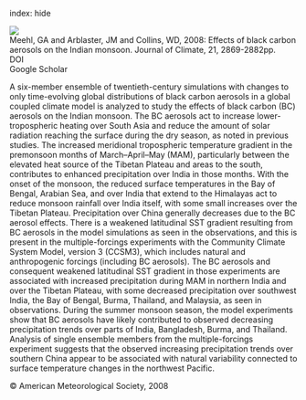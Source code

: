 index: hide

<div class="Citation">
    <div class="Citation-thumb CitationThumb-linked"  data-href="https://doi.org/10.1175/2007jcli1777.1">
      <img src="https://static.claimspace.cloud/climate-study-static/refs/thumbs/12/Meehl_et_al_2008-thumb.png" />
    </div>

  <div class="Citation-body">
    <div class="Citation-text">Meehl, GA and Arblaster, JM and Collins, WD, 2008: Effects of black carbon aerosols on the Indian monsoon. <span class="Article-journal">Journal of Climate, </span><span class="Article-volume">21, </span>2869-2882pp.</div>
    <div class="Citation-links">
      <div class="CitationLink" data-href="https://doi.org/10.1175/2007jcli1777.1">
        <div class="CitationLink-icon CitationLink-Doi"></div>
        <div class="CitationLink-text">DOI</div>
      </div>
      <div class="CitationLink" data-href="https://scholar.google.com/scholar?q=10.1175/2007jcli1777.1">
        <div class="CitationLink-icon CitationLink-Scholar"></div>
        <div class="CitationLink-text">Google Scholar</div>
      </div>
    </div>
  </div>
</div>

A six-member ensemble of twentieth-century simulations with changes to only time-evolving global distributions of black carbon aerosols in a global coupled climate model is analyzed to study the effects of black carbon (BC) aerosols on the Indian monsoon. The BC aerosols act to increase lower-tropospheric heating over South Asia and reduce the amount of solar radiation reaching the surface during the dry season, as noted in previous studies. The increased meridional tropospheric temperature gradient in the premonsoon months of March–April–May (MAM), particularly between the elevated heat source of the Tibetan Plateau and areas to the south, contributes to enhanced precipitation over India in those months. With the onset of the monsoon, the reduced surface temperatures in the Bay of Bengal, Arabian Sea, and over India that extend to the Himalayas act to reduce monsoon rainfall over India itself, with some small increases over the Tibetan Plateau. Precipitation over China generally decreases due to the BC aerosol effects. There is a weakened latitudinal SST gradient resulting from BC aerosols in the model simulations as seen in the observations, and this is present in the multiple-forcings experiments with the Community Climate System Model, version 3 (CCSM3), which includes natural and anthropogenic forcings (including BC aerosols). The BC aerosols and consequent weakened latitudinal SST gradient in those experiments are associated with increased precipitation during MAM in northern India and over the Tibetan Plateau, with some decreased precipitation over southwest India, the Bay of Bengal, Burma, Thailand, and Malaysia, as seen in observations. During the summer monsoon season, the model experiments show that BC aerosols have likely contributed to observed decreasing precipitation trends over parts of India, Bangladesh, Burma, and Thailand. Analysis of single ensemble members from the multiple-forcings experiment suggests that the observed increasing precipitation trends over southern China appear to be associated with natural variability connected to surface temperature changes in the northwest Pacific.

<div class="Citation-copy">
&copy; American Meteorological Society, 2008
</div>